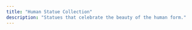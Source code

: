 ```yaml
---
title: "Human Statue Collection"
description: "Statues that celebrate the beauty of the human form."
---
```

